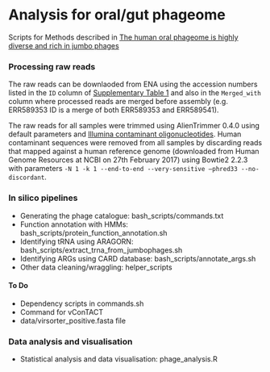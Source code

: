 # Analysis for oral/gut phageome
Scripts for Methods described in [The human oral phageome is highly diverse and rich in jumbo phages](https://www.biorxiv.org/content/10.1101/2020.07.06.186817v1.full.pdf)

### Processing raw reads
The raw reads can be downlaoded from ENA using the accession numbers listed in the `ID` column of [Supplementary Table 1](data/Supplementary_Table1.csv) and also in the `Merged_with` column where processed reads are merged before assembly (e.g. ERR589353 ID is a merge of both ERR589353 and ERR589541).

The raw reads for all samples were trimmed using AlienTrimmer 0.4.0 using default parameters and [Illumina contaminant oligonucleotides](https://gitlab.pasteur.fr/aghozlan/shaman_bioblend/blob/18a17dbb44cece4a8320cce8184adb9966583aaa/alienTrimmerPF8contaminants.fasta). Human contaminant sequences were removed from all samples by discarding reads that mapped against a human reference genome (downloaded from Human Genome Resources at NCBI on 27th February 2017) using Bowtie2 2.2.3 with parameters `-N 1 -k 1 --end-to-end --very-sensitive –phred33 --no-discordant`.

### In silico pipelines
- Generating the phage catalogue: bash_scripts/commands.txt
- Function annotation with HMMs: bash_scripts/protein_function_annotation.sh
- Identifying tRNA using ARAGORN: bash_scripts/extract_trna_from_jumbophages.sh
- Identifying ARGs using CARD database: bash_scripts/annotate_args.sh
- Other data cleaning/wraggling: helper_scripts

#### To Do
- Dependency scripts in commands.sh
- Command for vConTACT
- data/virsorter_positive.fasta file

### Data analysis and visualisation
- Statistical analysis and data visualisation: phage_analysis.R
